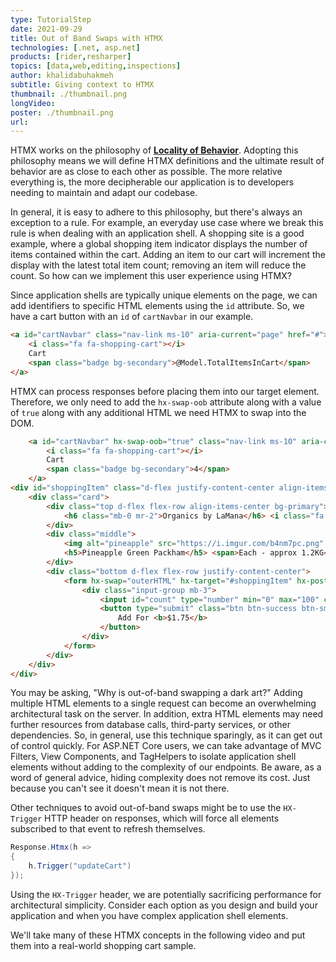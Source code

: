 ```yaml
---
type: TutorialStep
date: 2021-09-29
title: Out of Band Swaps with HTMX
technologies: [.net, asp.net]
products: [rider,resharper]
topics: [data,web,editing,inspections]
author: khalidabuhakmeh
subtitle: Giving context to HTMX
thumbnail: ./thumbnail.png
longVideo:
poster: ./thumbnail.png
url:
---
```


HTMX works on the philosophy of **[Locality of Behavior](https://htmx.org/essays/locality-of-behaviour/)**. Adopting this philosophy means we will define HTMX definitions and the ultimate result of behavior are as close to each other as possible. The more relative everything is, the more decipherable our application is to developers needing to maintain and adapt our codebase.

In general, it is easy to adhere to this philosophy, but there's always an exception to a rule. For example, an everyday use case where we break this rule is when dealing with an application shell. A shopping site is a good example, where a global shopping item indicator displays the number of items contained within the cart. Adding an item to our cart will increment the display with the latest total item count; removing an item will reduce the count. So how can we implement this user experience using HTMX?

Since application shells are typically unique elements on the page, we can add identifiers to specific HTML elements using the `id` attribute. So, we have a cart button with an `id` of `cartNavbar` in our example.

```html
<a id="cartNavbar" class="nav-link ms-10" aria-current="page" href="#">
    <i class="fa fa-shopping-cart"></i>
    Cart
    <span class="badge bg-secondary">@Model.TotalItemsInCart</span>
</a>
```

HTMX can process responses before placing them into our target element. Therefore, we only need to add the `hx-swap-oob` attribute along with a value of `true` along with any additional HTML we need HTMX to swap into the DOM.

```html
    <a id="cartNavbar" hx-swap-oob="true" class="nav-link ms-10" aria-current="page" href="#">
        <i class="fa fa-shopping-cart"></i>
        Cart
        <span class="badge bg-secondary">4</span>
    </a>
<div id="shoppingItem" class="d-flex justify-content-center align-items-center container px-2 mt-4">
    <div class="card">
        <div class="top d-flex flex-row align-items-center bg-primary">
            <h6 class="mb-0 mr-2">Organics by LaMana</h6> <i class="fa fa-opencart"></i>
        </div>
        <div class="middle">
            <img alt="pineapple" src="https://i.imgur.com/b4nm7pc.png" width="300" class="mt-3">
            <h5>Pineapple Green Packham</h5> <span>Each - approx 1.2KG</span>
        </div>
        <div class="bottom d-flex flex-row justify-content-center">
            <form hx-swap="outerHTML" hx-target="#shoppingItem" hx-post="/examples/13-out-of-band-swaps?handler=AddToCart">
                <div class="input-group mb-3">
                    <input id="count" type="number" min="0" max="100" class="form-control" name="count" value="4">
                    <button type="submit" class="btn btn-success btn-sm add">
                        Add For <b>$1.75</b>
                    </button>
                </div>
            </form>
        </div>
    </div>
</div>
```

You may be asking, "Why is out-of-band swapping a dark art?" Adding multiple HTML elements to a single request can become an overwhelming architectural task on the server. In addition, extra HTML elements may need further resources from database calls, third-party services, or other dependencies. So, in general, use this technique sparingly, as it can get out of control quickly. For ASP.NET Core users, we can take advantage of MVC Filters, View Components, and TagHelpers to isolate application shell elements without adding to the complexity of our endpoints. Be aware, as a word of general advice, hiding complexity does not remove its cost. Just because you can't see it doesn't mean it is not there.

Other techniques to avoid out-of-band swaps might be to use the `HX-Trigger` HTTP header on responses, which will force all elements subscribed to that event to refresh themselves.

```c#
Response.Htmx(h =>
{
    h.Trigger("updateCart")
});
```

Using the `HX-Trigger` header, we are potentially sacrificing performance for architectural simplicity. Consider each option as you design and build your application and when you have complex application shell elements.

We'll take many of these HTMX concepts in the following video and put them into a real-world shopping cart sample.
